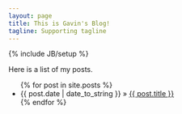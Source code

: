 ```yaml
---
layout: page
title: This is Gavin's Blog!
tagline: Supporting tagline
---
```

{% include JB/setup %}

Here is a list of my posts.

<ul class="posts">
  {% for post in site.posts %}
    <li><span>{{ post.date | date_to_string }}</span> &raquo; <a href="{{ BASE_PATH }}{{ post.url }}">{{ post.title }}</a></li>
  {% endfor %}
</ul>


